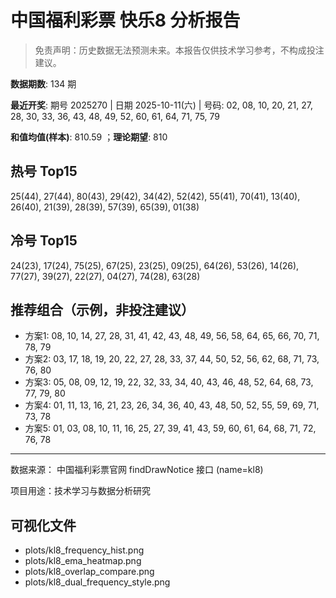 # 中国福利彩票 快乐8 分析报告

> 免责声明：历史数据无法预测未来。本报告仅供技术学习参考，不构成投注建议。


**数据期数**: 134 期

**最近开奖**: 期号 2025270 | 日期 2025-10-11(六) | 号码: 02, 08, 10, 20, 21, 27, 28, 30, 33, 36, 43, 48, 49, 52, 60, 61, 64, 71, 75, 79

**和值均值(样本)**: 810.59 ；**理论期望**: 810


## 热号 Top15

25(44), 27(44), 80(43), 29(42), 34(42), 52(42), 55(41), 70(41), 13(40), 26(40), 21(39), 28(39), 57(39), 65(39), 01(38)


## 冷号 Top15

24(23), 17(24), 75(25), 67(25), 23(25), 09(25), 64(26), 53(26), 14(26), 77(27), 39(27), 22(27), 04(27), 74(28), 63(28)


## 推荐组合（示例，非投注建议）

- 方案1: 08, 10, 14, 27, 28, 31, 41, 42, 43, 48, 49, 56, 58, 64, 65, 66, 70, 71, 78, 79
- 方案2: 03, 17, 18, 19, 20, 22, 27, 28, 33, 37, 44, 50, 52, 56, 62, 68, 71, 73, 76, 80
- 方案3: 05, 08, 09, 12, 19, 22, 32, 33, 34, 40, 43, 46, 48, 52, 64, 68, 73, 77, 79, 80
- 方案4: 01, 11, 13, 16, 21, 23, 26, 34, 36, 40, 43, 48, 50, 52, 55, 59, 69, 71, 73, 78
- 方案5: 01, 03, 08, 10, 11, 16, 25, 27, 39, 41, 43, 59, 60, 61, 64, 68, 71, 72, 76, 78

---

数据来源： 中国福利彩票官网 findDrawNotice 接口 (name=kl8)

项目用途：技术学习与数据分析研究


## 可视化文件

- plots/kl8_frequency_hist.png
- plots/kl8_ema_heatmap.png
- plots/kl8_overlap_compare.png
- plots/kl8_dual_frequency_style.png